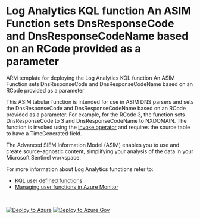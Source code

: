 # Log Analytics KQL function An ASIM Function sets DnsResponseCode and DnsResponseCodeName based on an RCode provided as a parameter

ARM template for deploying the Log Analytics KQL function An ASIM Function sets DnsResponseCode and DnsResponseCodeName based on an RCode provided as a parameter

This ASIM tabular function is intended for use in ASIM DNS parsers and sets the DnsResponseCode and DnsResponseCodeName based on an RCode provided as a parameter. For example, for the RCode 3, the function sets DnsResponseCode to 3 and DnsResponseCodeName to NXDOMAIN. The function is invoked using the [invoke operator](https://docs.microsoft.com/azure/data-explorer/kusto/query/invokeoperator) and requires the source table to have a TimeGenerated field.  


The Advanced SIEM Information Model (ASIM) enables you to use and create source-agnostic content, simplifying your analysis of the data in your Microsoft Sentinel workspace.

For more information about Log Analytics functions refer to:

- [KQL user defined functions](https://docs.microsoft.com/azure/data-explorer/kusto/query/functions/user-defined-functions)
- [Managing user functions in Azure Monitor](https://docs.microsoft.com/azure/azure-monitor/logs/functions)

<br/>

[![Deploy to Azure](https://aka.ms/deploytoazurebutton)](https://portal.azure.com/#create/Microsoft.Template/https%3A%2F%2Faka.ms%2FASimFunctionLibrary%2FASIM_ResolveDnsResponseCode%2FASIM_ResolveDnsResponseCode.json) [![Deploy to Azure Gov](https://aka.ms/deploytoazuregovbutton)](https://portal.azure.us/#create/Microsoft.Template/uri/https%3A%2F%2Faka.ms%2FASimFunctionLibrary%2FASIM_ResolveDnsResponseCode%2FASIM_ResolveDnsResponseCode.json)
